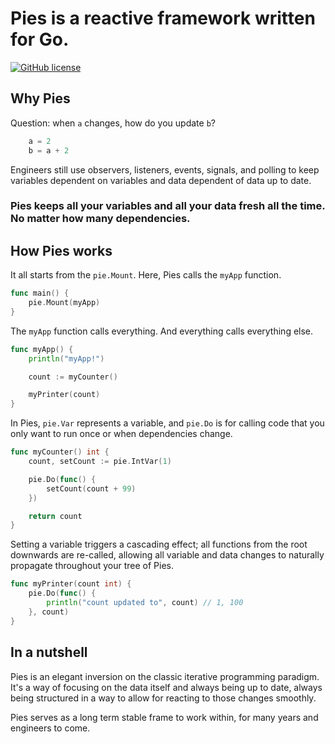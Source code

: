 # Pies is a reactive framework written for Go.

[![GitHub license](https://img.shields.io/badge/license-MIT-blue.svg)](https://github.com/mrmiguu/Pies/blob/master/LICENSE)

Why Pies
-
Question: when `a` changes, how do you update `b`?
```go
    a = 2
    b = a + 2
```

Engineers still use observers, listeners, events, signals, and polling to keep variables dependent on variables and data dependent of data up to date.

### Pies keeps all your variables and all your data fresh all the time. No matter how many dependencies.

How Pies works
-
It all starts from the `pie.Mount`. Here, Pies calls the `myApp` function.
```go
func main() {
    pie.Mount(myApp)
}
```
The `myApp` function calls everything. And everything calls everything else.
```go
func myApp() {
    println("myApp!")

    count := myCounter()

    myPrinter(count)
}
```
In Pies, `pie.Var` represents a variable, and `pie.Do` is for calling code that you only want to run once or when dependencies change.
```go
func myCounter() int {
    count, setCount := pie.IntVar(1)

    pie.Do(func() {
        setCount(count + 99)
    })

    return count
}
```
Setting a variable triggers a cascading effect; all functions from the root downwards are re-called, allowing all variable and data changes to naturally propagate throughout your tree of Pies.
```go
func myPrinter(count int) {
    pie.Do(func() {
        println("count updated to", count) // 1, 100
    }, count)
}
```

In a nutshell
-
Pies is an elegant inversion on the classic iterative programming paradigm. It's a way of focusing on the data itself and always being up to date, always being structured in a way to allow for reacting to those changes smoothly.

Pies serves as a long term stable frame to work within, for many years and engineers to come.
